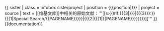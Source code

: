 {{ sister
| class = infobox sisterproject
| position = {{{position|}}}
| project  = source
| text     = [[维基文库]]中相关的原始文献：'''[[s:{{#if:{{{3|}}}|{{{3}}}:}}{{{1|Special:Search/{{PAGENAME}}}}}|{{{2|{{{1|{{PAGENAME}}}}}}}}]]'''
}}<noinclude>{{documentation}}</noinclude>